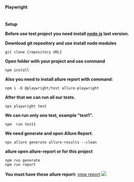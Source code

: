 **Playwright**
#
**Setup**

**Before use test project you need install [node.js](https://nodejs.org/en/) last version.**

**Download git repository and use install node modules**
```
git clone {repository URL}
```
**Open folder with your project and use command**
```
npm install
```
**Also you need to install allure report with command:**
```
npm i -D @playwright/test allure-playwright
```
**After that we can run all our tests.**
```
npx playwright test
```
**We can run only one test, example "test1".**
```
npm  run test1
```
**We need generate and open Allure Report.**
```
npx allure generate allure-results --clean
```
**allure open allure-report or for this project**
```
npm run generate
npm run report
```
**You must have these allure report:** [view report](y3star.github.io/Playwright/index.html)
![](https://i.imgur.com/8KMav4x.png)
